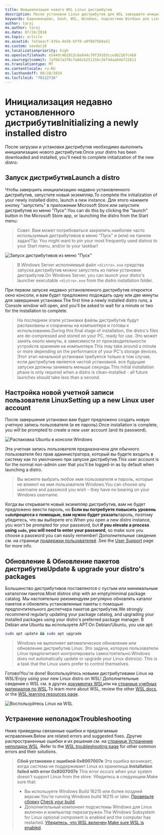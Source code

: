 ```yaml
---
title: Инициализация нового WSL Linux дистрибутив
description: После установки Linux дистрибутив для WSL завершите инициализацию, выполнив следующие простые действия.
keywords: Башонвиндовс, bash, WSL, Windows, подсистема Windows для Linux, виндовссубсистем, Ubuntu, Debian, SUSE, Windows 10
author: taraj
ms.author: taraj
ms.date: 07/24/2018
ms.topic: article
ms.assetid: 7afaeacf-435a-4e58-bff0-a9f0d75b8a51
ms.custom: seodec18
ms.localizationpriority: high
ms.openlocfilehash: e544dc461913c6e044c70f39103cced62167c4b8
ms.sourcegitcommit: 7af6b7a3f8cfa66cb25115bc26f44aa64ef22811
ms.translationtype: MT
ms.contentlocale: ru-RU
ms.lasthandoff: 08/28/2019
ms.locfileid: "70122716"
---
```

# <a name="initializing-a-newly-installed-distro"></a><span data-ttu-id="a8df7-104">Инициализация недавно установленного дистрибутив</span><span class="sxs-lookup"><span data-stu-id="a8df7-104">Initializing a newly installed distro</span></span>
<span data-ttu-id="a8df7-105">После загрузки и установки дистрибутив необходимо выполнить инициализацию нового дистрибутив:</span><span class="sxs-lookup"><span data-stu-id="a8df7-105">Once your distro has been downloaded and installed, you'll need to complete initialization of the new distro:</span></span>

## <a name="launch-a-distro"></a><span data-ttu-id="a8df7-106">Запуск дистрибутив</span><span class="sxs-lookup"><span data-stu-id="a8df7-106">Launch a distro</span></span>
<span data-ttu-id="a8df7-107">Чтобы завершить инициализацию недавно установленного дистрибутив, запустите новый экземпляр.</span><span class="sxs-lookup"><span data-stu-id="a8df7-107">To complete the initialization of your newly installed distro, launch a new instance.</span></span> <span data-ttu-id="a8df7-108">Для этого нажмите кнопку "запустить" в приложении Microsoft Store или запустите дистрибутив из меню "Пуск":</span><span class="sxs-lookup"><span data-stu-id="a8df7-108">You can do this by clicking the "launch" button in the Microsoft Store app, or launching the distro from the Start menu:</span></span>

> <span data-ttu-id="a8df7-109">Совет. Вам может потребоваться закрепить наиболее часто используемые дистрибутивов в меню "Пуск" и (или) на панели задач!</span><span class="sxs-lookup"><span data-stu-id="a8df7-109">Tip: You might want to pin your most frequently used distros to your Start menu, and/or to your taskbar!</span></span>

![Запуск дистрибутивов из меню "Пуск"](media/start-menu.png)

> <span data-ttu-id="a8df7-111">В Windows Server исполняемый файл `<distro>.exe` средства запуска дистрибутив можно запустить из папки установки дистрибутив.</span><span class="sxs-lookup"><span data-stu-id="a8df7-111">On Windows Server, you can launch your distro's launcher executable `<distro>.exe` from the distro installation folder.</span></span>

<span data-ttu-id="a8df7-112">При первом запуске недавно установленного дистрибутив откроется окно консоли, и вам будет предложено подождать одну или две минуты для завершения установки.</span><span class="sxs-lookup"><span data-stu-id="a8df7-112">The first time a newly installed distro runs, a Console window will open, and you'll be asked to wait for a minute or two for the installation to complete.</span></span>

> <span data-ttu-id="a8df7-113">На последнем этапе установки файлы дистрибутив будут распакованы и сохранены на компьютере и готовы к использованию.</span><span class="sxs-lookup"><span data-stu-id="a8df7-113">During this final stage of installation, the distro's files are de-compressed and stored on your PC, ready for use.</span></span> <span data-ttu-id="a8df7-114">Это может занять около минуты, в зависимости от производительности устройств хранения на компьютере.</span><span class="sxs-lookup"><span data-stu-id="a8df7-114">This may take around a minute or more depending on the performance of your PC's storage devices.</span></span> <span data-ttu-id="a8df7-115">Этот этап начальной установки требуется только в том случае, если дистрибутив является чистой установкой. все будущие запуски должны занимать меньше секунды.</span><span class="sxs-lookup"><span data-stu-id="a8df7-115">This initial installation phase is only required when a distro is clean-installed - all future launches should take less than a second.</span></span>

## <a name="setting-up-a-new-linux-user-account"></a><span data-ttu-id="a8df7-116">Настройка новой учетной записи пользователя Linux</span><span class="sxs-lookup"><span data-stu-id="a8df7-116">Setting up a new Linux user account</span></span>

<span data-ttu-id="a8df7-117">После завершения установки вам будет предложено создать новую учетную запись пользователя (и ее пароль).</span><span class="sxs-lookup"><span data-stu-id="a8df7-117">Once installation is complete, you will be prompted to create a new user account (and its password).</span></span> 

![Распаковка Ubuntu в консоли Windows](media/UbuntuInstall.png)

<span data-ttu-id="a8df7-119">Эта учетная запись пользователя предназначена для обычного пользователя без прав администратора, который вы будете входить в систему как по умолчанию при запуске дистрибутив.</span><span class="sxs-lookup"><span data-stu-id="a8df7-119">This user account is for the normal non-admin user that you'll be logged-in as by default when launching a distro.</span></span>

> <span data-ttu-id="a8df7-120">Вы можете выбрать любое имя пользователя и пароль, которые не влияют на имя пользователя Windows.</span><span class="sxs-lookup"><span data-stu-id="a8df7-120">You can choose any username and password you wish - they have no bearing on your Windows username.</span></span> 

<span data-ttu-id="a8df7-121">Когда вы открываете новый экземпляр дистрибутив, вам не будет предложено ввести пароль, но **Если вы потребуете повысить уровень `sudo`процесса с помощью, вам нужно будет указать**пароль, поэтому убедитесь, что вы выберете его.</span><span class="sxs-lookup"><span data-stu-id="a8df7-121">When you open a new distro instance, you won't be prompted for your password, but **if you elevate a process using `sudo`, you will need to enter your password**, so make sure you choose a password you can easily remember!</span></span> <span data-ttu-id="a8df7-122">Дополнительные сведения см. на странице [поддержки пользователей](user-support.md) .</span><span class="sxs-lookup"><span data-stu-id="a8df7-122">See the [User Support](user-support.md) page for more info.</span></span>

## <a name="update--upgrade-your-distros-packages"></a><span data-ttu-id="a8df7-123">Обновление & Обновление пакетов дистрибутив</span><span class="sxs-lookup"><span data-stu-id="a8df7-123">Update & upgrade your distro's packages</span></span>

<span data-ttu-id="a8df7-124">Большинство дистрибутивов поставляются с пустым или минимальным каталогом пакетов.</span><span class="sxs-lookup"><span data-stu-id="a8df7-124">Most distros ship with an empty/minimal package catalog.</span></span> <span data-ttu-id="a8df7-125">Мы настоятельно рекомендуем регулярно обновлять каталог пакетов и обновлять установленные пакеты с помощью предпочтительного диспетчера пакетов дистрибутив.</span><span class="sxs-lookup"><span data-stu-id="a8df7-125">We strongly recommend regularly updating your package catalog, and upgrading your installed packages using your distro's preferred package manager.</span></span> <span data-ttu-id="a8df7-126">В Debian или Ubuntu вы используете APT:</span><span class="sxs-lookup"><span data-stu-id="a8df7-126">On Debian/Ubuntu, you use apt:</span></span>

```bash
sudo apt update && sudo apt upgrade
```

> <span data-ttu-id="a8df7-127">Windows не выполняет автоматическое обновление или обновление дистрибутив Linux. Это задача, которую пользователи Linux предпочитают контролировать самостоятельно.</span><span class="sxs-lookup"><span data-stu-id="a8df7-127">Windows does not automatically update or upgrade your Linux distro(s): This is a task that the Linux users prefer to control themselves.</span></span>

<span data-ttu-id="a8df7-128">Готово!</span><span class="sxs-lookup"><span data-stu-id="a8df7-128">You're done!</span></span> <span data-ttu-id="a8df7-129">Воспользуйтесь новыми дистрибутивами Linux на WSL!</span><span class="sxs-lookup"><span data-stu-id="a8df7-129">Enjoy using your new Linux distro on WSL!</span></span> <span data-ttu-id="a8df7-130">Дополнительные сведения о WSL см. в других [документах WSL](https://aka.ms/wsldocs)или на [странице учебных материалов по WSL](https://aka.ms/learnwsl).</span><span class="sxs-lookup"><span data-stu-id="a8df7-130">To learn more about WSL, review the other [WSL docs](https://aka.ms/wsldocs), or the [WSL learning resources page](https://aka.ms/learnwsl).</span></span>

![Воспользуйтесь Linux на WSL](media/linux-on-wsl.png)

## <a name="troubleshooting"></a><span data-ttu-id="a8df7-132">Устранение неполадок</span><span class="sxs-lookup"><span data-stu-id="a8df7-132">Troubleshooting</span></span>

<span data-ttu-id="a8df7-133">Ниже приведены связанные ошибки и предлагаемые исправления.</span><span class="sxs-lookup"><span data-stu-id="a8df7-133">Below are related errors and suggested fixes.</span></span> <span data-ttu-id="a8df7-134">Другие распространенные ошибки и их решения см. на [странице Устранение неполадок WSL](troubleshooting.md) .</span><span class="sxs-lookup"><span data-stu-id="a8df7-134">Refer to the [WSL troubleshooting page](troubleshooting.md) for other common errors and their solutions.</span></span>

> <span data-ttu-id="a8df7-135">**Сбой установки с ошибкой 0x8007007e** Эта ошибка возникает, когда система не поддерживает Linux из хранилища.</span><span class="sxs-lookup"><span data-stu-id="a8df7-135">**Installation failed with error 0x8007007e** This error occurs when your system doesn't support Linux from the store.</span></span>  <span data-ttu-id="a8df7-136">Убедитесь в следующем.</span><span class="sxs-lookup"><span data-stu-id="a8df7-136">Make sure that:</span></span>
> * <span data-ttu-id="a8df7-137">Вы используете Windows Build 16215 или более поздней версии.</span><span class="sxs-lookup"><span data-stu-id="a8df7-137">You're running Windows build 16215 or later.</span></span> <span data-ttu-id="a8df7-138">[Проверьте сборку](troubleshooting.md#check-your-build-number).</span><span class="sxs-lookup"><span data-stu-id="a8df7-138">[Check your build](troubleshooting.md#check-your-build-number).</span></span>
> * <span data-ttu-id="a8df7-139">Дополнительный компонент подсистемы Windows для Linux включен и компьютер перезагружен.</span><span class="sxs-lookup"><span data-stu-id="a8df7-139">The Windows Subsystem for Linux optional component is enabled and the computer has restarted.</span></span>  <span data-ttu-id="a8df7-140">[Убедитесь, что WSL включен](troubleshooting.md#confirm-wsl-is-enabled).</span><span class="sxs-lookup"><span data-stu-id="a8df7-140">[Make sure WSL is enabled](troubleshooting.md#confirm-wsl-is-enabled).</span></span>
